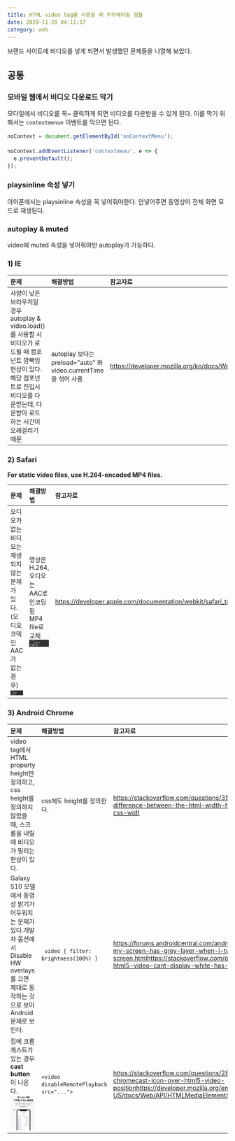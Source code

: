```yaml
---
title: HTML video tag를 사용할 때 주의해야할 점들
date: 2020-11-28 04:11:57
category: web
---
```


브랜드 사이트에 비디오를 넣게 되면서 발생했던 문제들을 나열해 보았다.

## 공통

### 모바일 웹에서 비디오 다운로드 막기

모다일에서 비디오를 꾹~ 클릭하게 되면 비디오를 다운받을 수 있게 된다. 이를 막기 위해서는 `contextmenue` 이벤트를 막으면 된다.

```js
noContext = document.getElementById('noContextMenu');

noContext.addEventListener('contextmenu', e => {
  e.preventDefault();
});
```



### playsinline  속성 넣기

아이폰에서는 playsinline 속성을 꼭 넣어줘야한다. 안넣어주면 동영상이 전체 화면 모드로 재생된다.



###  autoplay & muted

video에 muted 속성을 넣어줘야만 autoplay가 가능하다.



### 1) IE

| 문제                                                         | 해결방법                                                     | 참고자료                                                     |
| :----------------------------------------------------------- | :----------------------------------------------------------- | :----------------------------------------------------------- |
| 사양이 낮은 브라우저일 경우 autoplay & video.load()를 사용할 시 비디오가 로드될 때 컴포넌트 깜빡임 현상이 있다.<br />해당 컴포넌트로 진입시 비디오를 다운받는데, 다운받아 로드하는 시간이 오래걸리기 때문 | autoplay 보다는 preload="auto" 와 video.currentTime을 섞어 사용 | https://developer.mozilla.org/ko/docs/Web/HTML/Element/Video |

### 2) Safari

**For static video files, use H.264-encoded MP4 files.**

| 문제                                                         | 해결방법                                                     | 참고자료                                                     |
| :----------------------------------------------------------- | :----------------------------------------------------------- | :----------------------------------------------------------- |
| 오디오가 없는 비디오는 재생되지 않는 문제가 있다. (오디오코덱인 AAC가 없는 경우)<br /><img src="./images/video_tag_01.png"/> | 영상은 H.264, 오디오는 AAC로 인코딩된 MP4 file로 교체<br /><img src="./images/video_tag_01.png"/> | https://developer.apple.com/documentation/webkit/safari_tools_and_features/delivering_video_content_for_safari |

### 3) Android Chrome

| 문제                                                         | 해결방법                                      | 참고자료                                                     |
| :----------------------------------------------------------- | :-------------------------------------------- | :----------------------------------------------------------- |
| video tag에서 HTML property height만 정의하고, css height를 정의하지 않았을 때, 스크롤을 내릴 때 비디오가 밀리는 현상이 있다. | css에도 height를 정의한다.                    | https://stackoverflow.com/questions/3562296/whats-the-difference-between-the-html-width-height-attribute-and-the-css-widt |
| Galaxy S10 모델에서 동영상 밝기가 어두워지는 문제가 있다.개발자 옵션에서 Disable HW overlays를 끄면 제대로 동작하는 것으로 보아 Android 문제로 보인다. | ``` video { filter: brightness(100%) }```     | https://forums.androidcentral.com/android-8-0-oreo/865544-why-my-screen-has-grey-layer-when-i-turn-video-full-screen.htmlhttps://stackoverflow.com/questions/16983018/chrome-html5-video-cant-display-white-has-gray-background |
| 집에 크롬 캐스트가 있는 경우 **cast button** 이 나온다. <br /><img src="./images/video_tag_03.png"/> | ```<video disableRemotePlayback src="...">``` | https://stackoverflow.com/questions/28153166/android-chrome-chromecast-icon-over-html5-video-positionhttps://developer.mozilla.org/en-US/docs/Web/API/HTMLMediaElement/disableRemotePlayback |



